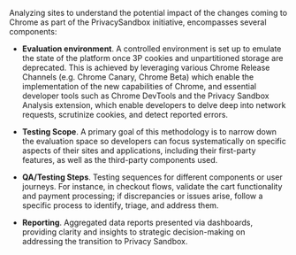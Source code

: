 Analyzing sites to understand the potential impact of the changes coming to Chrome as part of the PrivacySandbox initiative, encompasses several components:

* **Evaluation environment**. A controlled environment is set up to emulate the state of the platform once 3P cookies and unpartitioned storage are deprecated. This is achieved by leveraging various Chrome Release Channels (e.g. Chrome Canary, Chrome Beta) which enable the implementation of the new capabilities of Chrome, and essential developer tools such as Chrome DevTools and the Privacy Sandbox Analysis extension, which enable developers to delve deep into network requests, scrutinize cookies, and detect reported errors.

* **Testing Scope**. A primary goal of this methodology is to narrow down the evaluation space so developers can focus systematically on specific aspects of their sites and applications, including their first-party features, as well as the third-party components used.

* **QA/Testing Steps**. Testing sequences for different components or user journeys. For instance, in checkout flows, validate the cart functionality and payment processing; if discrepancies or issues arise, follow a specific process to identify, triage, and address them.

* **Reporting**. Aggregated data reports presented via dashboards, providing clarity and insights to strategic decision-making on addressing the transition to Privacy Sandbox.
